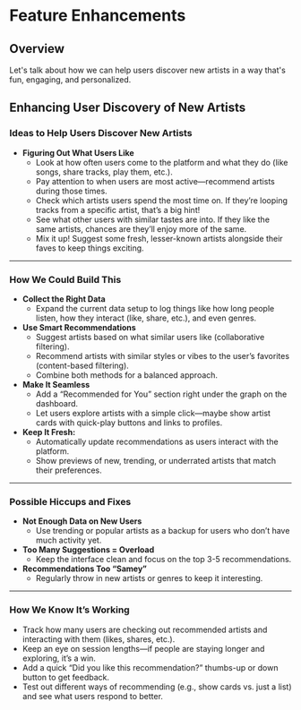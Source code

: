 # Feature Enhancements

## Overview
Let's talk about how we can help users discover new artists in a way that's fun, engaging, and personalized.


## Enhancing User Discovery of New Artists

### Ideas to Help Users Discover New Artists
- **Figuring Out What Users Like**
  - Look at how often users come to the platform and what they do (like songs, share tracks, play them, etc.).
  - Pay attention to when users are most active—recommend artists during those times.
  - Check which artists users spend the most time on. If they’re looping tracks from a specific artist, that’s a big hint!
  - See what other users with similar tastes are into. If they like the same artists, chances are they’ll enjoy more of the same.
  - Mix it up! Suggest some fresh, lesser-known artists alongside their faves to keep things exciting.

---

### How We Could Build This
- **Collect the Right Data**
  - Expand the current data setup to log things like how long people listen, how they interact (like, share, etc.), and even genres.
- **Use Smart Recommendations**
  - Suggest artists based on what similar users like (collaborative filtering).
  - Recommend artists with similar styles or vibes to the user’s favorites (content-based filtering).
  - Combine both methods for a balanced approach.
- **Make It Seamless**
  - Add a “Recommended for You” section right under the graph on the dashboard.
  - Let users explore artists with a simple click—maybe show artist cards with quick-play buttons and links to profiles.
- **Keep It Fresh:**
  - Automatically update recommendations as users interact with the platform.
  - Show previews of new, trending, or underrated artists that match their preferences.

---

### Possible Hiccups and Fixes
- **Not Enough Data on New Users**
  - Use trending or popular artists as a backup for users who don’t have much activity yet.
- **Too Many Suggestions = Overload**
  - Keep the interface clean and focus on the top 3-5 recommendations.
- **Recommendations Too “Samey”**
  - Regularly throw in new artists or genres to keep it interesting.

---

### How We Know It’s Working

- Track how many users are checking out recommended artists and interacting with them (likes, shares, etc.).
- Keep an eye on session lengths—if people are staying longer and exploring, it’s a win.
- Add a quick “Did you like this recommendation?” thumbs-up or down button to get feedback.
- Test out different ways of recommending (e.g., show cards vs. just a list) and see what users respond to better.
